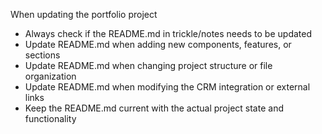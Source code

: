 When updating the portfolio project
- Always check if the README.md in trickle/notes needs to be updated
- Update README.md when adding new components, features, or sections
- Update README.md when changing project structure or file organization
- Update README.md when modifying the CRM integration or external links
- Keep the README.md current with the actual project state and functionality